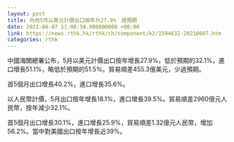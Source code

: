 ```yaml
---
layout: post
title: 內地5月以美元計價出口按年升27.9%　遜預期
date: 2021-06-07 11:08:58.000000000 +08:00
link: https://news.rthk.hk/rthk/ch/component/k2/1594632-20210607.htm
categories: rthk
---
```


中國海關總署公布，5月以美元計價出口按年增長27.9%，低於預期的32.1%，進口增長51.1%，略低於預期的51.5%。貿易順差455.3億美元，少過預期。

首5個月出口增長40.2%，進口增長35.6%。

以人民幣計價，5月出口按年增長18.1%，進口增長39.5%。貿易順差2960億元人民幣，按年減少32.1%。

首5個月出口增長30.1%，進口增長25.9%，貿易順差1.32億元人民幣，增加56.2%。當中對美國出口按年增長近39%。
